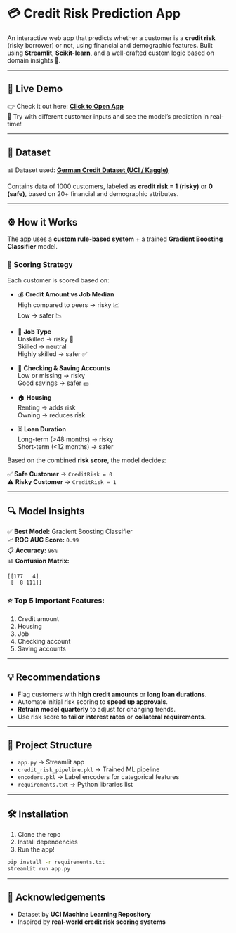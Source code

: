 

# 💳 Credit Risk Prediction App

An interactive web app that predicts whether a customer is a **credit risk** (risky borrower) or not, using financial and demographic features. Built using **Streamlit**, **Scikit-learn**, and a well-crafted custom logic based on domain insights 🧠.

---

## 🚀 Live Demo

👉 Check it out here: [**Click to Open App**](https://appapp-gjwzhnvmmnhlvgkunkawgu.streamlit.app/)  
🧪 Try with different customer inputs and see the model’s prediction in real-time!

---

## 📂 Dataset

📊 Dataset used: [**German Credit Dataset (UCI / Kaggle)**](https://www.kaggle.com/datasets/uciml/german-credit/data)

Contains data of 1000 customers, labeled as **credit risk = 1 (risky)** or **0 (safe)**, based on 20+ financial and demographic attributes.

---

## ⚙️ How it Works

The app uses a **custom rule-based system** + a trained **Gradient Boosting Classifier** model.

### 🎯 Scoring Strategy

Each customer is scored based on:

- 💰 **Credit Amount vs Job Median**  
  High compared to peers → risky 📈  
  Low → safer 📉

- 💼 **Job Type**  
  Unskilled → risky 🚨  
  Skilled → neutral  
  Highly skilled → safer ✅

- 🏦 **Checking & Saving Accounts**  
  Low or missing → risky  
  Good savings → safer 💵

- 🏠 **Housing**  
  Renting → adds risk  
  Owning → reduces risk

- ⏳ **Loan Duration**  
  Long-term (>48 months) → risky  
  Short-term (<12 months) → safer

Based on the combined **risk score**, the model decides:

✅ **Safe Customer** → `CreditRisk = 0`  
⚠️ **Risky Customer** → `CreditRisk = 1`

---

## 🔍 Model Insights

✅ **Best Model:** Gradient Boosting Classifier  
📈 **ROC AUC Score:** `0.99`  
📋 **Accuracy:** `96%`  
📊 **Confusion Matrix:**  
```
[[177   4]
 [  8 111]]
```

### ⭐ Top 5 Important Features:
1. Credit amount
2. Housing
3. Job
4. Checking account
5. Saving accounts

---

## 💡 Recommendations

- Flag customers with **high credit amounts** or **long loan durations**.
- Automate initial risk scoring to **speed up approvals**.
- **Retrain model quarterly** to adjust for changing trends.
- Use risk score to **tailor interest rates** or **collateral requirements**.

---

## 📁 Project Structure

- `app.py` → Streamlit app  
- `credit_risk_pipeline.pkl` → Trained ML pipeline  
- `encoders.pkl` → Label encoders for categorical features  
- `requirements.txt` → Python libraries list

---

## 🛠️ Installation

1. Clone the repo  
2. Install dependencies  
3. Run the app!

```bash
pip install -r requirements.txt
streamlit run app.py
```

---

## 🙌 Acknowledgements

- Dataset by **UCI Machine Learning Repository**
- Inspired by **real-world credit risk scoring systems**

